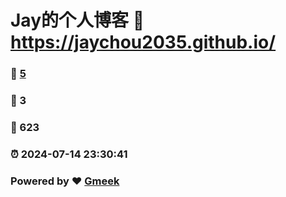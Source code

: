 # Jay的个人博客 :link: https://jaychou2035.github.io/ 
### :page_facing_up: [5](https://jaychou2035.github.io//tag.html) 
### :speech_balloon: 3 
### :hibiscus: 623 
### :alarm_clock: 2024-07-14 23:30:41 
### Powered by :heart: [Gmeek](https://github.com/Meekdai/Gmeek)
